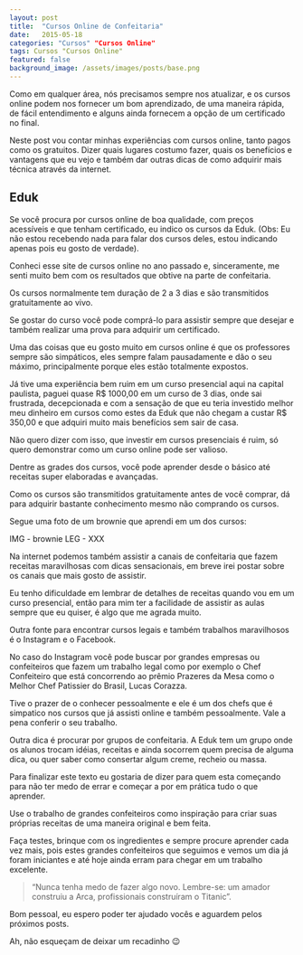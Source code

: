 ```yaml
---
layout: post
title:  "Cursos Online de Confeitaria"
date:   2015-05-18
categories: "Cursos" "Cursos Online"
tags: Cursos "Cursos Online"
featured: false
background_image: /assets/images/posts/base.png
---
```


Como em qualquer área, nós precisamos sempre nos atualizar, e os cursos online podem nos fornecer um bom aprendizado, de uma maneira rápida, de fácil entendimento e alguns ainda fornecem a opção de um certificado no final.

Neste post vou contar minhas experiências com cursos online, tanto pagos como os gratuitos. Dizer quais lugares costumo fazer, quais os benefícios e vantagens que eu vejo e também dar outras dicas de como adquirir mais técnica através da internet.

## Eduk

Se você procura por cursos online de boa qualidade, com preços acessíveis e que tenham certificado, eu indico os cursos da Eduk. (Obs: Eu não estou recebendo nada para falar dos cursos deles, estou indicando apenas pois eu gosto de verdade).

Conheci esse site de cursos online no ano passado e, sinceramente, me senti muito bem com os resultados que obtive na parte de confeitaria.

Os cursos normalmente tem duração de 2 a 3 dias e são transmitidos gratuitamente ao vivo.

Se gostar do curso você pode comprá-lo para assistir sempre que desejar e também realizar uma prova para adquirir um certificado.

Uma das coisas que eu gosto muito em cursos online é que os professores sempre são simpáticos, eles sempre falam pausadamente e dão o seu máximo, principalmente porque eles estão totalmente expostos.

Já tive uma experiência bem ruim em um curso presencial aqui na capital paulista, paguei quase R$ 1000,00 em um curso de 3 dias, onde sai frustrada, decepcionada e com a sensação de que eu teria investido melhor meu dinheiro em cursos como estes da Eduk que não chegam a custar R$ 350,00 e que adquiri muito mais benefícios sem sair de casa.

Não quero dizer com isso, que investir em cursos presenciais é ruim, só quero demonstrar como um curso online pode ser valioso.

Dentre as grades dos cursos, você pode aprender desde o básico até receitas super elaboradas e avançadas.

Como os cursos são transmitidos gratuitamente antes de você comprar, dá para adquirir bastante conhecimento mesmo não comprando os cursos.

Segue uma foto de um brownie que aprendi em um dos cursos:

IMG - brownie
LEG - XXX

Na internet podemos também assistir a canais de confeitaria que fazem receitas maravilhosas com dicas sensacionais, em breve irei postar sobre os canais que mais gosto de assistir.

Eu tenho dificuldade em lembrar de detalhes de receitas quando vou em um curso presencial, então para mim ter a facilidade de assistir as aulas sempre que eu quiser, é algo que me agrada muito.

Outra fonte para encontrar cursos legais e também trabalhos maravilhosos é o Instagram e o Facebook.

No caso do Instagram você pode buscar por grandes empresas ou confeiteiros que fazem um trabalho legal como por exemplo o Chef Confeiteiro que está concorrendo ao prêmio Prazeres da Mesa como o Melhor Chef Patissier do Brasil, Lucas Corazza.

Tive o prazer de o conhecer pessoalmente e ele é um dos chefs que é simpatico nos cursos que já assisti online e também pessoalmente. Vale a pena conferir o seu trabalho.

Outra dica é procurar por grupos de confeitaria. A Eduk tem um grupo onde os alunos trocam idéias, receitas e ainda socorrem quem precisa de alguma dica, ou quer saber como consertar algum creme, recheio ou massa.

Para finalizar este texto eu gostaria de dizer para quem esta começando para não ter medo de errar e começar a por em prática tudo o que aprender.

Use o trabalho de grandes confeiteiros como inspiração para criar suas próprias receitas de uma maneira original e bem feita.

Faça testes, brinque com os ingredientes e sempre procure aprender cada vez mais, pois estes grandes confeiteiros que seguimos e vemos um dia já foram iniciantes e até hoje ainda erram para chegar em um trabalho excelente.

> “Nunca tenha medo de fazer algo novo. Lembre-se: um amador construiu a Arca, profissionais construíram o Titanic”.

Bom pessoal, eu espero poder ter ajudado vocês e aguardem pelos próximos posts.

Ah, não esqueçam de deixar um recadinho 😉
